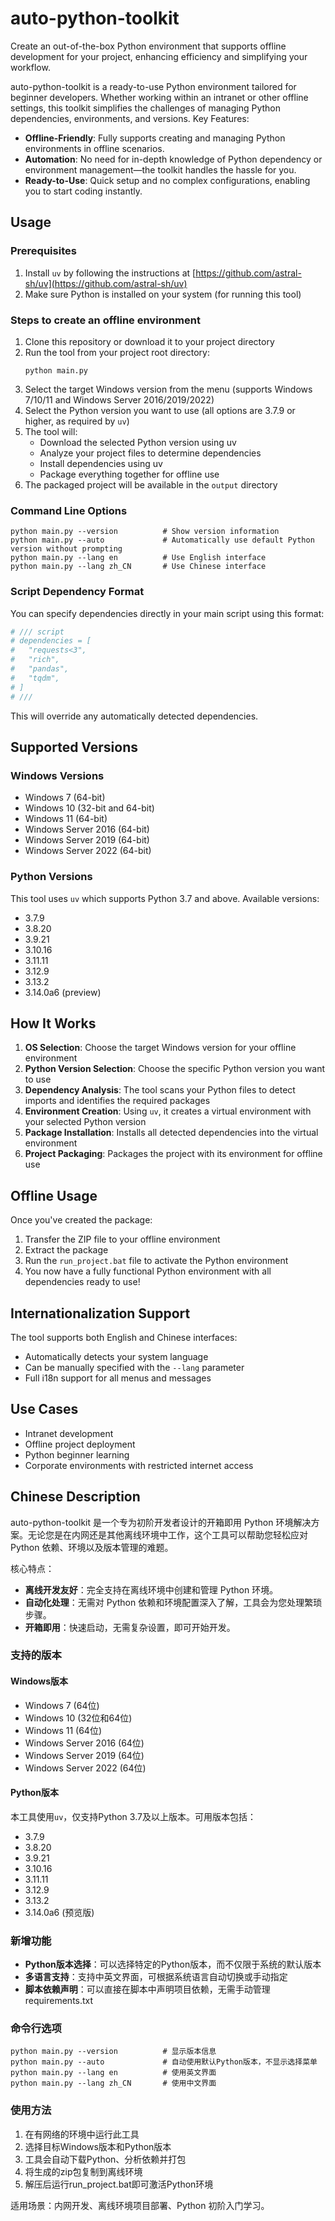 # auto-python-toolkit
Create an out-of-the-box Python environment that supports offline development for your project, enhancing efficiency and simplifying your workflow.

auto-python-toolkit is a ready-to-use Python environment tailored for beginner developers. Whether working within an intranet or other offline settings, this toolkit simplifies the challenges of managing Python dependencies, environments, and versions. Key Features:

- **Offline-Friendly**: Fully supports creating and managing Python environments in offline scenarios.
- **Automation**: No need for in-depth knowledge of Python dependency or environment management—the toolkit handles the hassle for you.
- **Ready-to-Use**: Quick setup and no complex configurations, enabling you to start coding instantly.

## Usage

### Prerequisites

1. Install `uv` by following the instructions at [https://github.com/astral-sh/uv](https://github.com/astral-sh/uv)
2. Make sure Python is installed on your system (for running this tool)

### Steps to create an offline environment

1. Clone this repository or download it to your project directory
2. Run the tool from your project root directory:
   ```
   python main.py
   ```
3. Select the target Windows version from the menu (supports Windows 7/10/11 and Windows Server 2016/2019/2022)
4. Select the Python version you want to use (all options are 3.7.9 or higher, as required by `uv`)
5. The tool will:
   - Download the selected Python version using uv
   - Analyze your project files to determine dependencies
   - Install dependencies using uv
   - Package everything together for offline use
6. The packaged project will be available in the `output` directory

### Command Line Options

```
python main.py --version          # Show version information
python main.py --auto             # Automatically use default Python version without prompting
python main.py --lang en          # Use English interface
python main.py --lang zh_CN       # Use Chinese interface
```

### Script Dependency Format

You can specify dependencies directly in your main script using this format:

```python
# /// script
# dependencies = [
#   "requests<3",
#   "rich",
#   "pandas",
#   "tqdm",
# ]
# ///
```

This will override any automatically detected dependencies.

## Supported Versions

### Windows Versions
- Windows 7 (64-bit)
- Windows 10 (32-bit and 64-bit)
- Windows 11 (64-bit)
- Windows Server 2016 (64-bit)
- Windows Server 2019 (64-bit)
- Windows Server 2022 (64-bit)

### Python Versions
This tool uses `uv` which supports Python 3.7 and above. Available versions:
- 3.7.9
- 3.8.20
- 3.9.21
- 3.10.16
- 3.11.11
- 3.12.9
- 3.13.2
- 3.14.0a6 (preview)

## How It Works

1. **OS Selection**: Choose the target Windows version for your offline environment
2. **Python Version Selection**: Choose the specific Python version you want to use
3. **Dependency Analysis**: The tool scans your Python files to detect imports and identifies the required packages
4. **Environment Creation**: Using `uv`, it creates a virtual environment with your selected Python version
5. **Package Installation**: Installs all detected dependencies into the virtual environment
6. **Project Packaging**: Packages the project with its environment for offline use

## Offline Usage

Once you've created the package:

1. Transfer the ZIP file to your offline environment
2. Extract the package
3. Run the `run_project.bat` file to activate the Python environment
4. You now have a fully functional Python environment with all dependencies ready to use!

## Internationalization Support

The tool supports both English and Chinese interfaces:

- Automatically detects your system language
- Can be manually specified with the `--lang` parameter
- Full i18n support for all menus and messages

## Use Cases

- Intranet development
- Offline project deployment
- Python beginner learning
- Corporate environments with restricted internet access

## Chinese Description

auto-python-toolkit 是一个专为初阶开发者设计的开箱即用 Python 环境解决方案。无论您是在内网还是其他离线环境中工作，这个工具可以帮助您轻松应对 Python 依赖、环境以及版本管理的难题。 

核心特点：
- **离线开发友好**：完全支持在离线环境中创建和管理 Python 环境。
- **自动化处理**：无需对 Python 依赖和环境配置深入了解，工具会为您处理繁琐步骤。
- **开箱即用**：快速启动，无需复杂设置，即可开始开发。

### 支持的版本

#### Windows版本
- Windows 7 (64位)
- Windows 10 (32位和64位)
- Windows 11 (64位)
- Windows Server 2016 (64位)
- Windows Server 2019 (64位)
- Windows Server 2022 (64位)

#### Python版本
本工具使用`uv`，仅支持Python 3.7及以上版本。可用版本包括：
- 3.7.9
- 3.8.20
- 3.9.21
- 3.10.16
- 3.11.11
- 3.12.9
- 3.13.2
- 3.14.0a6 (预览版)

### 新增功能

- **Python版本选择**：可以选择特定的Python版本，而不仅限于系统的默认版本
- **多语言支持**：支持中英文界面，可根据系统语言自动切换或手动指定
- **脚本依赖声明**：可以直接在脚本中声明项目依赖，无需手动管理requirements.txt

### 命令行选项

```
python main.py --version          # 显示版本信息
python main.py --auto             # 自动使用默认Python版本，不显示选择菜单
python main.py --lang en          # 使用英文界面
python main.py --lang zh_CN       # 使用中文界面
```

### 使用方法

1. 在有网络的环境中运行此工具
2. 选择目标Windows版本和Python版本
3. 工具会自动下载Python、分析依赖并打包
4. 将生成的zip包复制到离线环境
5. 解压后运行run_project.bat即可激活Python环境

适用场景：内网开发、离线环境项目部署、Python 初阶入门学习。
